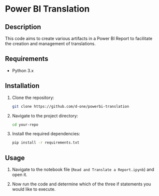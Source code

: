 # Power BI Translation

## Description

This code aims to create various artifacts in a Power BI Report to facilitate the creation and management of translations.

## Requirements

- Python 3.x

## Installation

1. Clone the repository:

    ```bash
    git clone https://github.com/d-one/powerbi-translation
    ```

2. Navigate to the project directory:

    ```bash
    cd your-repo
    ```

3. Install the required dependencies:

    ```bash
    pip install -r requirements.txt
    ```

## Usage

1. Navigate to the notebook file (`Read and Translate a Report.ipynb`) and open it.

2. Now run the code and determine which of the three if statements you would like to execute.